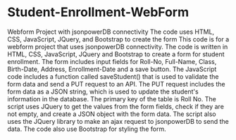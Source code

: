 # Student-Enrollment-WebForm
Webform Project with jsonpowerDB connectivity The code uses HTML, CSS, JavaScript, JQuery, and Bootstrap to create the form
This code is for a webform project that uses jsonpowerDB connectivity. The code is written in HTML, CSS, JavaScript, JQuery and Bootstrap to create a form for student enrollment. 
The form includes input fields for Roll-No, Full-Name, Class, Birth-Date, Address, Enrollment-Date and a save button. 
The JavaScript code includes a function called saveStudent() that is used to validate the form data and send a PUT request to an API. 
The PUT request includes the form data as a JSON string, which is used to update the student's information in the database. 
The primary key of the table is Roll No. The script uses JQuery to get the values from the form fields, check if they are not empty, and create 
a JSON object with the form data. The script also uses the JQuery library to make an ajax request to jsonpowerDB to send the data.
The code also use Bootstrap for styling the form.
